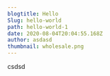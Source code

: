 ```yaml
---
blogtitle: Hello
Slug: hello-world
path: hello-world-1
date: 2020-08-04T20:04:55.168Z
author: asdasd
thumbnail: wholesale.png
---
```

csdsd